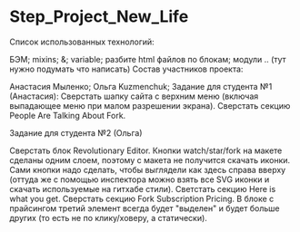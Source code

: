 # Step_Project_New_Life
Список использованных технологий:

БЭМ;
mixins;
&;
variable;
разбите html файлов по блокам;
модули .. (тут нужно подумать что написать)
Состав участников проекта:

Aнастасия Мыленко;
Ольга Kuzmenchuk;
Задание для студента №1 (Анастасия): Сверстать шапку сайта с верхним меню (включая выпадающее меню при малом разрешении экрана). Сверстать секцию People Are Talking About Fork.

Задание для студента №2 (Ольга)

Сверстать блок Revolutionary Editor. Кнопки watch/star/fork на макете сделаны одним слоем, поэтому с макета не получится скачать иконки. Сами кнопки надо сделать, чтобы выглядели как здесь справа вверху (оттуда же с помощью инспектора можно взять все SVG иконки и скачать используемые на гитхабе стили). Светстать секцию Here is what you get. Сверстать секцию Fork Subscription Pricing. В блоке с прайсингом третий элемент всегда будет "выделен" и будет больше других (то есть не по клику/ховеру, а статически).

